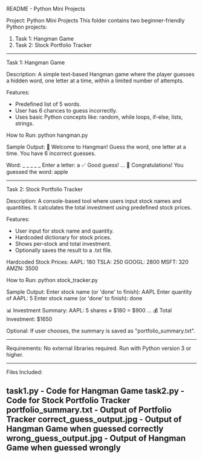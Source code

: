 README - Python Mini Projects

Project: Python Mini Projects
This folder contains two beginner-friendly Python projects:

1. Task 1: Hangman Game
2. Task 2: Stock Portfolio Tracker

--------------------------------------------
Task 1: Hangman Game

Description:
A simple text-based Hangman game where the player guesses a hidden word, one letter at a time, within a limited number of attempts.

Features:
- Predefined list of 5 words.
- User has 6 chances to guess incorrectly.
- Uses basic Python concepts like: random, while loops, if-else, lists, strings.

How to Run:
python hangman.py

Sample Output:
🎯 Welcome to Hangman!
Guess the word, one letter at a time.
You have 6 incorrect guesses.

Word: _ _ _ _ _
Enter a letter: a
✅ Good guess!
...
🎉 Congratulations! You guessed the word: apple

--------------------------------------------
Task 2: Stock Portfolio Tracker

Description:
A console-based tool where users input stock names and quantities.
It calculates the total investment using predefined stock prices.

Features:
- User input for stock name and quantity.
- Hardcoded dictionary for stock prices.
- Shows per-stock and total investment.
- Optionally saves the result to a .txt file.

Hardcoded Stock Prices:
AAPL: 180
TSLA: 250
GOOGL: 2800
MSFT: 320
AMZN: 3500

How to Run:
python stock_tracker.py

Sample Output:
Enter stock name (or 'done' to finish): AAPL
Enter quantity of AAPL: 5
Enter stock name (or 'done' to finish): done

📊 Investment Summary:
AAPL: 5 shares × $180 = $900
...
💰 Total Investment: $1650

Optional:
If user chooses, the summary is saved as "portfolio_summary.txt".

--------------------------------------------
Requirements:
No external libraries required.
Run with Python version 3 or higher.

--------------------------------------------
Files Included:

task1.py               - Code for Hangman Game
task2.py               - Code for Stock Portfolio Tracker
portfolio_summary.txt  - Output of Portfolio Tracker
correct_guess_output.jpg - Output of Hangman Game when guessed correctly
wrong_guess_output.jpg   - Output of Hangman Game when guessed wrongly
--------------------------------------------
